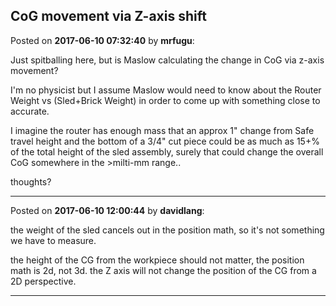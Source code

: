## CoG movement via Z-axis shift
Posted on **2017-06-10 07:32:40** by **mrfugu**:

Just spitballing here, but is Maslow calculating the change in CoG via z-axis movement?

I'm no physicist but I assume Maslow would need to know about the Router Weight vs (Sled+Brick Weight) in order to come up with something close to accurate.

I imagine the router has enough mass that an approx 1"  change from  Safe travel height and the bottom of a 3/4" cut piece could be as much as 15+% of the total height of the sled assembly, surely that could change the overall CoG somewhere in the >milti-mm range.. 

thoughts?

---

Posted on **2017-06-10 12:00:44** by **davidlang**:

the weight of the sled cancels out in the position math, so it's not something we have to measure.

the height of the CG from the workpiece should not matter, the position math is 2d, not 3d. the Z axis will not change the position of the CG from a 2D perspective.

---

